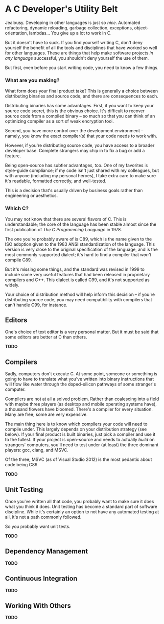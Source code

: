 # A C Developer's Utility Belt

Jealousy. Developing in other languages is just so *nice*.
Automated refactoring, dynamic reloading, garbage collection, exceptions, object-orientation, lambdas…
You give up a lot to work in C.

But it doesn't have to suck.
If you find yourself writing C, don't deny yourself the benefit of all the tools and disciplines that have worked so well for other languages.
These are things that help make software projects *in any language* successful, you shouldn't deny yourself the use of them.

But first, even before you start writing code, you need to know a few things.


### What are you making?
What form does your final product take?
This is generally a choice between distributing binaries and source code, and there are consequences to each.

Distributing binaries has some advantages.
First, if you want to keep your source code secret, this is the obvious choice.
It's difficult to recover source code from a compiled binary – so much so that you can think of an optimizing compiler as a sort of weak encryption tool.

Second, you have more control over the development environment – namely, you know the exact compiler(s) that your code needs to work with.

However, if you're distributing source code, you have access to a broader developer base. Complete strangers may chip in to fix a bug or add a feature.

Being open-source has subtler advantages, too.
One of my favorites is style-guide compliance; if my code isn't just shared with my colleagues, but with anyone (including my personal heroes), I take extra care to make sure it's readable, formatted correctly, and well-tested.

This is a decision that's usually driven by business goals rather than engineering or aesthetics.


### Which C?
You may not know that there are several flavors of C.
This is understandable; the core of the language has been stable almost since the first publication of *The C Programming Language* in 1978.

The one you're probably aware of is C89, which is the name given to the ISO adoption given to the 1983 ANSI standardization of the language.
This version is very close to the original specification of the language, and is the most commonly-supported dialect; it's hard to find a compiler that *won't* compile C89.

But it's missing some things, and the standard was revised in 1999 to include some very useful features that had been released in proprietary compilers and C++.
This dialect is called C99, and it's not supported as widely.

Your choice of distribution method will help inform this decision – if you're distributing source code, you may need compatibility with compilers that can't handle C99, for instance.


## Editors
One's choice of text editor is a very personal matter.
But it must be said that some editors are better at C than others.

**TODO**

## Compilers
Sadly, computers don't execute C.
At some point, someone or something is going to have to translate what you've written into binary instructions that will flow like water through the doped-silicon pathways of some stranger's computer.

Compilers are not at all a solved problem.
Rather than coalescing into a field with maybe three players (as desktop and mobile operating systems have), a thousand flowers have bloomed.
There's a compiler for every situation.
Many are free; some are very expensive.

The main thing here is to know which compilers your code will need to compile under.
This largely depends on your distribution strategy (see below). If your final product is built binaries, just pick a compiler and use it to the fullest.
If your project is open-source and needs to actually *build* on strangers' computers, you'll need to test under (at least) the three dominant players: gcc, clang, and MSVC.

Of the three, MSVC (as of Visual Studio 2012) is the most pedantic about code being C89.

**TODO**


## Unit Testing
Once you've written all that code, you probably want to make sure it does what you think it does.
Unit testing has become a standard part of software discipline.
While it's certainly an option to not have any automated testing at all, it's not a path commonly followed.

So you probably want unit tests.

**TODO**

## Dependency Management

**TODO**

## Continuous Integration

**TODO**

## Working With Others

**TODO**
